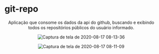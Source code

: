 # git-repo
<p align="center">
Aplicação que consome os dados da api do github, buscando e exibindo todos os repositórios públicos do usuário informado.
</p>

<div align="center">

![Captura de tela de 2020-08-17 08-13-36](https://user-images.githubusercontent.com/56056756/90390792-5b377780-e062-11ea-9aef-e4da95181396.png)

![Captura de tela de 2020-08-17 08-11-09](https://user-images.githubusercontent.com/56056756/90390847-730efb80-e062-11ea-811a-aca3a2d42004.png)

</div>
